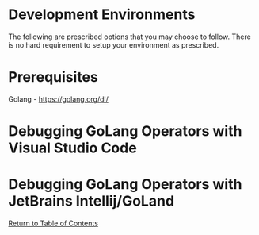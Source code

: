 <!--
  - Dev Environment Setup
-->
# Development Environments

The following are prescribed options that you may choose to follow. There is no hard requirement to setup your environment as prescribed.

# Prerequisites

Golang - https://golang.org/dl/

# Debugging GoLang Operators with Visual Studio Code

# Debugging GoLang Operators with JetBrains Intellij/GoLand

[Return to Table of Contents](../../../../)